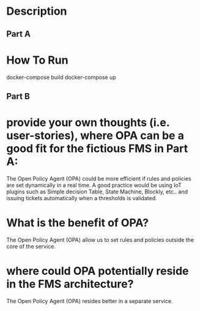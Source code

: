 # Description
## Part A

# How To Run

docker-compose build
docker-compose up

## Part B
# provide your own thoughts (i.e. user-stories), where OPA can be a good fit for the fictious FMS in Part A:

 The Open Policy Agent (OPA) could be more efficient if rules and policies are set dynamically in a real time. A good practice would be using IoT plugins such as Simple decision Table, State Machine, Blockly, etc.. and issuing tickets automatically when a thresholds is validated.

# What is the benefit of OPA?

 The Open Policy Agent (OPA) allow us to set rules and policies outside the core of the service.

# where could OPA potentially reside in the FMS architecture?

 The Open Policy Agent (OPA) resides better in a separate service.


